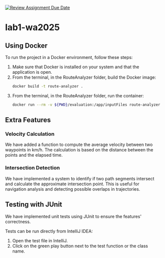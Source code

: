 [![Review Assignment Due Date](https://classroom.github.com/assets/deadline-readme-button-22041afd0340ce965d47ae6ef1cefeee28c7c493a6346c4f15d667ab976d596c.svg)](https://classroom.github.com/a/vlo9idtn)
# lab1-wa2025

## Using Docker
To run the project in a Docker environment, follow these steps:

1. Make sure that Docker is installed on your system and that the application is open.
2. From the terminal, in the RouteAnalyzer folder, build the Docker image:
   ```sh
   docker build -t route-analyzer .
   ```
3. From the terminal, in the RouteAnalyzer folder, run the container:
   ```sh
   docker run --rm -v ${PWD}/evaluation:/app/inputFiles route-analyzer /app/inputFiles/custom-parameters.yml /app/inputFiles/waypoints.csv
   ```

## Extra Features

### Velocity Calculation
We have added a function to compute the average velocity between two waypoints in km/h. The calculation is based on the distance between the points and the elapsed time.

### Intersection Detection
We have implemented a system to identify if two path segments intersect and calculate the approximate intersection point. This is useful for navigation analysis and detecting possible overlaps in trajectories.

## Testing with JUnit
We have implemented unit tests using JUnit to ensure the features' correctness.

Tests can be run directly from IntelliJ IDEA:

1. Open the test file in IntelliJ.
2. Click on the green play button next to the test function or the class name.
